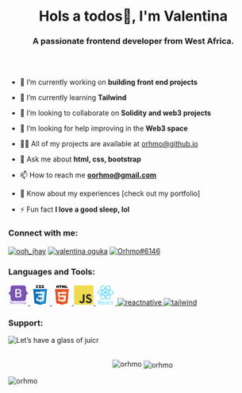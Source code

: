 <h1 align="center">Hols a todos👋, I'm Valentina</h1>
<h3 align="center">A passionate frontend developer from West Africa.</h3>

<br>
<br>

- 🔭 I’m currently working on **building front end projects**

- 🌱 I’m currently learning **Tailwind**

- 👯 I’m looking to collaborate on **Solidity and web3 projects**

- 🤝 I’m looking for help improving in the **Web3 space**

- 👨‍💻 All of my projects are available at [orhmo@github.io](orhmo@github.io)

- 💬 Ask me about **html, css, bootstrap**

- 📫 How to reach me **oorhmo@gmail.com**

- 📄 Know about my experiences [check out my portfolio]

- ⚡ Fun fact **I love a good sleep, lol**

<h3 align="left">Connect with me:</h3>
<p align="left">
<a href="https://twitter.com/ooh_jhay" target="blank"><img align="center" src="https://raw.githubusercontent.com/rahuldkjain/github-profile-readme-generator/master/src/images/icons/Social/twitter.svg" alt="ooh_jhay" height="30" width="40" /></a>
<a href="https://linkedin.com/in/valentina oguka" target="blank"><img align="center" src="https://raw.githubusercontent.com/rahuldkjain/github-profile-readme-generator/master/src/images/icons/Social/linked-in-alt.svg" alt="valentina oguka" height="30" width="40" /></a>
<a href="https://discord.gg/Orhmo#6146" target="blank"><img align="center" src="https://raw.githubusercontent.com/rahuldkjain/github-profile-readme-generator/master/src/images/icons/Social/discord.svg" alt="Orhmo#6146" height="30" width="40" /></a>
</p>

<h3 align="left">Languages and Tools:</h3>
<p align="left"> <a href="https://getbootstrap.com" target="_blank" rel="noreferrer"> <img src="https://raw.githubusercontent.com/devicons/devicon/master/icons/bootstrap/bootstrap-plain-wordmark.svg" alt="bootstrap" width="40" height="40"/> </a> <a href="https://www.w3schools.com/css/" target="_blank" rel="noreferrer"> <img src="https://raw.githubusercontent.com/devicons/devicon/master/icons/css3/css3-original-wordmark.svg" alt="css3" width="40" height="40"/> </a> <a href="https://www.w3.org/html/" target="_blank" rel="noreferrer"> <img src="https://raw.githubusercontent.com/devicons/devicon/master/icons/html5/html5-original-wordmark.svg" alt="html5" width="40" height="40"/> </a> <a href="https://developer.mozilla.org/en-US/docs/Web/JavaScript" target="_blank" rel="noreferrer"> <img src="https://raw.githubusercontent.com/devicons/devicon/master/icons/javascript/javascript-original.svg" alt="javascript" width="40" height="40"/> </a> <a href="https://reactjs.org/" target="_blank" rel="noreferrer"> <img src="https://raw.githubusercontent.com/devicons/devicon/master/icons/react/react-original-wordmark.svg" alt="react" width="40" height="40"/> </a> <a href="https://reactnative.dev/" target="_blank" rel="noreferrer"> <img src="https://reactnative.dev/img/header_logo.svg" alt="reactnative" width="40" height="40"/> </a> <a href="https://tailwindcss.com/" target="_blank" rel="noreferrer"> <img src="https://www.vectorlogo.zone/logos/tailwindcss/tailwindcss-icon.svg" alt="tailwind" width="40" height="40"/> </a> </p>

<h3 align="left">Support:</h3>
<p><a href="https://www.buymeacoffee.com/Let’s have a glass of juicr"> <img align="left" src="https://cdn.buymeacoffee.com/buttons/v2/default-yellow.png" height="50" width="210" alt="Let’s have a glass of juicr" /></a></p><br><br>

<p><img align="left" src="https://github-readme-stats.vercel.app/api/top-langs?username=orhmo&show_icons=true&locale=en&layout=compact" alt="orhmo" /></p>

<p>&nbsp;<img align="center" src="https://github-readme-stats.vercel.app/api?username=orhmo&show_icons=true&locale=en" alt="orhmo" /></p>

<p><img align="center" src="https://github-readme-streak-stats.herokuapp.com/?user=orhmo&" alt="orhmo" /></p>
